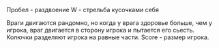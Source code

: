 Пробел - раздвоение
W - стрельба кусочками себя

Враги двигаются рандомно, но когда у врага здоровье больше, чем у игрока, враг двигается в сторону игрока и пытается его сьесть.
Колючки разделяют игрока на равные части. Score - размер игрока. 





